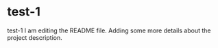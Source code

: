 # test-1
test-1
I am editing the README file. Adding some more details about the project description.
